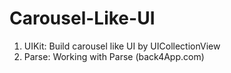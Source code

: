 # Carousel-Like-UI
1. UIKit: Build carousel like UI by UICollectionView  
2. Parse: Working with Parse (back4App.com)

